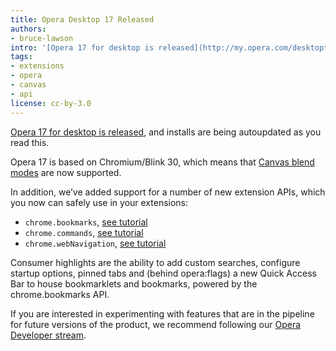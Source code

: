```yaml
---
title: Opera Desktop 17 Released
authors:
- bruce-lawson
intro: '[Opera 17 for desktop is released](http://my.opera.com/desktopteam/blog/opera-17-final), and installs are being autoupdated as you read this. Opera 17 is based on Chromium/Blink 30, which means that [Canvas blend modes](http://codepen.io/adobe/pen/gbzmE) are now supported.'
tags:
- extensions
- opera
- canvas
- api
license: cc-by-3.0
---
```


[Opera 17 for desktop is released](http://my.opera.com/desktopteam/blog/opera-17-final), and installs are being autoupdated as you read this.

Opera 17 is based on Chromium/Blink 30, which means that [Canvas blend modes](http://codepen.io/adobe/pen/gbzmE) are now supported.

In addition, we’ve added support for a number of new extension APIs, which you now can safely use in your extensions:

- `chrome.bookmarks`, [see tutorial](https://dev.opera.com/extensions/bookmarks/)
- `chrome.commands`, [see tutorial](https://dev.opera.com/extensions/commands/)
- `chrome.webNavigation`, [see tutorial](https://dev.opera.com/extensions/web-navigation/)

Consumer highlights are the ability to add custom searches, configure startup options, pinned tabs and (behind opera:flags) a new Quick Access Bar to house bookmarklets and bookmarks, powered by the chrome.bookmarks API.

If you are interested in experimenting with features that are in the pipeline for future versions of the product, we recommend following our [Opera Developer stream](http://www.opera.com/developer).
